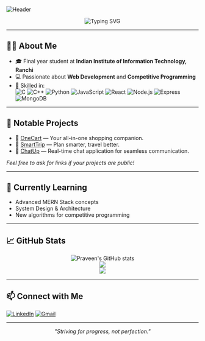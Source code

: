 ![Header](https://capsule-render.vercel.app/api?type=waving&color=gradient&height=180&section=header&text=Hi%20there!%20I'm%20Praveen%20Gupta%20👋&fontSize=32)

<p align="center">
  <img src="https://readme-typing-svg.demolab.com?font=Fira+Code&pause=1000&center=true&vCenter=true&width=435&lines=Final+Year+Student+at+IIIT+Ranchi;Web+Developer+%7C+MERN+Stack;Competitive+Programmer" alt="Typing SVG" />
</p>

---

## 🙋‍♂️ About Me

- 🎓 Final year student at **Indian Institute of Information Technology, Ranchi**
- 💻 Passionate about **Web Development** and **Competitive Programming**
- 🚀 Skilled in:  
  ![C](https://img.shields.io/badge/C-00599C?style=flat-square&logo=c&logoColor=white)
  ![C++](https://img.shields.io/badge/C++-00599C?style=flat-square&logo=c%2B%2B&logoColor=white)
  ![Python](https://img.shields.io/badge/Python-3776AB?style=flat-square&logo=python&logoColor=white)
  ![JavaScript](https://img.shields.io/badge/JavaScript-F7DF1E?style=flat-square&logo=javascript&logoColor=black)
  ![React](https://img.shields.io/badge/React-20232A?style=flat-square&logo=react&logoColor=61DAFB)
  ![Node.js](https://img.shields.io/badge/Node.js-339933?style=flat-square&logo=node-dot-js&logoColor=white)
  ![Express](https://img.shields.io/badge/Express.js-000000?style=flat-square&logo=express&logoColor=white)
  ![MongoDB](https://img.shields.io/badge/MongoDB-4EA94B?style=flat-square&logo=mongodb&logoColor=white)

---

## 🚩 Notable Projects

- 🔗 [OneCart](#) — Your all-in-one shopping companion.
- 🔗 [SmartTrip](#) — Plan smarter, travel better.
- 🔗 [ChatUp](#) — Real-time chat application for seamless communication.

*Feel free to ask for links if your projects are public!*

---

## 🌱 Currently Learning

- Advanced MERN Stack concepts
- System Design & Architecture
- New algorithms for competitive programming

---

## 📈 GitHub Stats

<p align="center">
  <img src="https://github-readme-stats.vercel.app/api?username=praveenguptaa&show_icons=true&theme=radical" alt="Praveen's GitHub stats" />
  <br>
  <img src="https://github-readme-streak-stats.herokuapp.com/?user=praveenguptaa&theme=radical" />
  <br>
  <img src="https://github-readme-stats.vercel.app/api/top-langs/?username=praveenguptaa&layout=compact&theme=radical" />
</p>

---

## 📫 Connect with Me

[![LinkedIn](https://img.shields.io/badge/LinkedIn-blue?style=flat-square&logo=linkedin)](https://www.linkedin.com/in/praveeninn)
[![Gmail](https://img.shields.io/badge/Email-D14836?style=flat-square&logo=gmail&logoColor=white)](mailto:praveenofficial2712@gamil.com)

---

<!-- Optional: Add a fun fact or motto! -->
<p align="center"><em>"Striving for progress, not perfection."</em></p>

